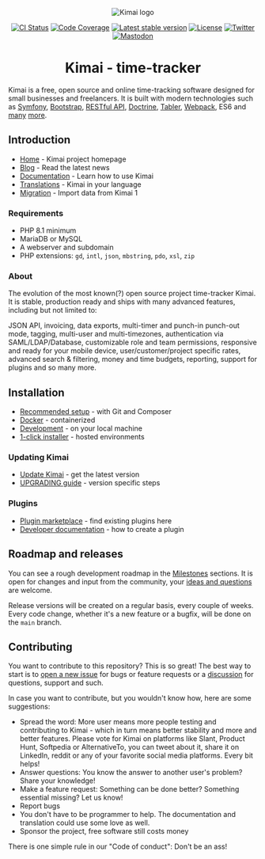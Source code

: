 <p align="center">
    <img src="https://raw.githubusercontent.com/kimai/images/main/repository-header.png" alt="Kimai logo">
</p>

<p align="center">
    <a href="https://github.com/kimai/kimai/actions"><img alt="CI Status" src="https://github.com/kimai/kimai/workflows/CI/badge.svg"></a>
    <a href="https://codecov.io/gh/kimai/kimai"><img alt="Code Coverage" src="https://codecov.io/gh/kimai/kimai/branch/main/graph/badge.svg"></a>
    <a href="https://packagist.org/packages/kevinpapst/kimai2"><img alt="Latest stable version" src="https://poser.pugx.org/kimai/kimai/v/stable"></a>
    <a href="https://packagist.org/packages/kevinpapst/kimai2"><img alt="License" src="https://poser.pugx.org/kimai/kimai/license"></a>
    <a href="https://twitter.com/kimai_org" rel="me"><img alt="Twitter" src="https://img.shields.io/badge/follow-%40kimai__org-00acee"></a>
    <a href="https://phpc.social/@kimai" rel="me"><img alt="Mastodon" src="https://img.shields.io/badge/toot-%40kimai-8c8dff"></a>
</p>

<h1 align="center">Kimai - time-tracker</h1>

Kimai is a free, open source and online time-tracking software designed for small businesses and freelancers. 
It is built with modern technologies such as [Symfony](https://github.com/symfony/symfony), [Bootstrap](https://github.com/twbs/bootstrap), 
[RESTful API](https://github.com/FriendsOfSymfony/FOSRestBundle), [Doctrine](https://github.com/doctrine/),
[Tabler](https://github.com/kevinpapst/TablerBundle/), [Webpack](https://github.com/webpack/webpack), ES6 and [many](composer.json) [more](package.json).

## Introduction

- [Home](https://www.kimai.org) - Kimai project homepage
- [Blog](https://www.kimai.org/blog/) - Read the latest news
- [Documentation](https://www.kimai.org/documentation/) - Learn how to use Kimai
- [Translations](https://hosted.weblate.org/projects/kimai/#languages) - Kimai in your language
- [Migration](https://www.kimai.org/documentation/migration-v1.html) - Import data from Kimai 1 

### Requirements

- PHP 8.1 minimum
- MariaDB or MySQL
- A webserver and subdomain
- PHP extensions: `gd`, `intl`, `json`, `mbstring`, `pdo`, `xsl`, `zip`

### About

The evolution of the most known(?) open source project time-tracker Kimai. It is stable, production ready and ships
with many advanced features, including but not limited to: 

JSON API, invoicing, data exports, multi-timer and punch-in punch-out mode, tagging, multi-user and multi-timezones, 
authentication via SAML/LDAP/Database, customizable role and team permissions, responsive and ready for your mobile device, 
user/customer/project specific rates, advanced search & filtering, money and time budgets, reporting, support for plugins 
and so many more.

## Installation

- [Recommended setup](https://www.kimai.org/documentation/installation.html#recommended-setup) - with Git and Composer
- [Docker](https://www.kimai.org/documentation/docker.html) - containerized
- [Development](https://www.kimai.org/documentation/installation.html#development-installation) - on your local machine 
- [1-click installer](https://www.kimai.org/documentation/installation.html#hosting-and-1-click-installations) - hosted environments 

### Updating Kimai

- [Update Kimai](https://www.kimai.org/documentation/updates.html) - get the latest version
- [UPGRADING guide](UPGRADING.md) - version specific steps

### Plugins

- [Plugin marketplace](https://www.kimai.org/store/) - find existing plugins here
- [Developer documentation](https://www.kimai.org/documentation/developers.html) - how to create a plugin

## Roadmap and releases

You can see a rough development roadmap in the [Milestones](https://github.com/kimai/kimai/milestones) sections.
It is open for changes and input from the community, your [ideas and questions](https://github.com/kimai/kimai/issues) are welcome.

Release versions will be created on a regular basis, every couple of weeks.
Every code change, whether it's a new feature or a bugfix, will be done on the `main` branch. 

## Contributing

You want to contribute to this repository? This is so great!
The best way to start is to [open a new issue](https://github.com/kimai/kimai/issues) for bugs or feature requests or a [discussion](https://github.com/kimai/kimai/discussions) for questions, support and such.

In case you want to contribute, but you wouldn't know how, here are some suggestions:

- Spread the word: More user means more people testing and contributing to Kimai - which in turn means better stability and more and better features. Please vote for Kimai on platforms like Slant, Product Hunt, Softpedia or AlternativeTo, you can tweet about it, share it on LinkedIn, reddit or any of your favorite social media platforms. Every bit helps!
- Answer questions: You know the answer to another user's problem? Share your knowledge!
- Make a feature request: Something can be done better? Something essential missing? Let us know!
- Report bugs
- You don't have to be programmer to help. The documentation and translation could use some love as well.
- Sponsor the project, free software still costs money

There is one simple rule in our "Code of conduct": Don't be an ass! 
